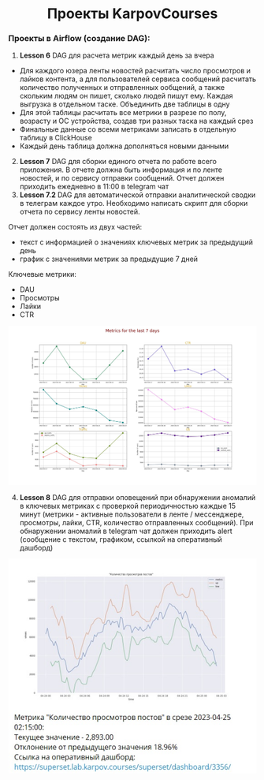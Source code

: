 <h1 align="center"> Проекты KarpovCourses </h1>
<h3 align="left">Проекты в Airflow (создание DAG):</h3>

1. __Lesson 6__ DAG для расчета метрик каждый день за вчера

* Для каждого юзера ленты новостей расчитать число просмотров и лайков контента, а для пользователей сервиса сообщений  расчитать количество полученных и отправленных ообщений,
а также скольким людям он пишет, сколько людей пишут ему. Каждая выгрузка в отдельном таске. Объединить две таблицы в одну
* Для этой таблицы расчитать все метрики в разрезе по полу, возрасту и ОС устройства, создав три разных таска на каждый срез
* Финальные данные со всеми метриками записать в отдельную таблицу в ClickHouse
* Каждый день таблица должна дополняться новыми данными

2. __Lesson 7__ DAG для сборки единого отчета по работе всего приложения. В отчете должна быть информация и по ленте новостей, и по сервису отправки сообщений. Отчет должен приходить ежедневно в 11:00 в telegram чат
3. __Lesson 7.2__  DAG для автоматической отправки аналитической сводки в телеграм каждое утро. Необходимо написать скрипт для сборки отчета по сервису ленты новостей. 

Отчет должен состоять из двух частей:
* текст с информацией о значениях ключевых метрик за предыдущий день
* график с значениями метрик за предыдущие 7 дней

Ключевые метрики: 
* DAU 
* Просмотры
* Лайки
* CTR

![Lesson 7.2](https://github.com/MaryiaSolomatina/Portfolio/blob/bcacd20a0066a0578291ea266ba9210c3482de66/KarpovCourses/AirFlow%20DAGs/Lesson7.2_telegram_bot.jpg)

4. __Lesson 8__ DAG для отправки оповещений при обнаружении аномалий в ключевых метриках с проверкой периодичностью каждые 15 минут (метрики - активные пользователи в ленте / мессенджере, просмотры, лайки, CTR, количество отправленных сообщений). При обнаружении аномалий в telegram чат должен приходить alert (сообщение с текстом, графиком, ссылкой на оперативный дашборд)

![Lesson 8](https://github.com/MaryiaSolomatina/Portfolio/blob/bcacd20a0066a0578291ea266ba9210c3482de66/KarpovCourses/AirFlow%20DAGs/Lesson8_alerts.jpg)

